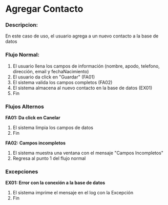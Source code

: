 # Agregar Contacto
### Descripcion:
En este caso de uso, el usuario agrega a un nuevo contacto a la base de datos
### Flujo Normal:
1. El usuario llena los campos de información (nombre, apodo, telefono, dirección, email y fechaNacimiento)
2. El usuario da click en "Guardar" (FA01) 
3. El sistema valida los campos completos (FA02)
4. El sistema almacena al nuevo contacto en la base de datos (EX01)
5. Fin

### Flujos Alternos
**FA01: Da click en Canelar**
1. El sistema limpia los campos de datos
2. Fin

**FA02: Campos incompletos**
1. El sistema muestra una ventana con el mensaje "Campos Incompletos"
2. Regresa al punto 1 del flujo normal

### Excepciones
**EX01: Error con la conexión a la base de datos**
1. El sistema imprime el mensaje en el log con la Excepción
2. Fin